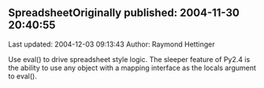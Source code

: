## SpreadsheetOriginally published: 2004-11-30 20:40:55 
Last updated: 2004-12-03 09:13:43 
Author: Raymond Hettinger 
 
Use eval() to drive spreadsheet style logic.  The sleeper feature of Py2.4 is the ability to use any object with a mapping interface as the locals argument to eval().